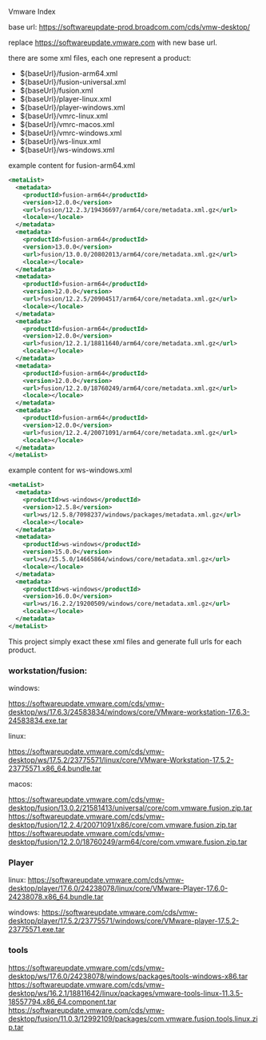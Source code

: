 Vmware Index

base url: https://softwareupdate-prod.broadcom.com/cds/vmw-desktop/

replace https://softwareupdate.vmware.com with new base url.

there are some xml files, each one represent a product:

- ${baseUrl}/fusion-arm64.xml
- ${baseUrl}/fusion-universal.xml
- ${baseUrl}/fusion.xml
- ${baseUrl}/player-linux.xml
- ${baseUrl}/player-windows.xml
- ${baseUrl}/vmrc-linux.xml
- ${baseUrl}/vmrc-macos.xml
- ${baseUrl}/vmrc-windows.xml
- ${baseUrl}/ws-linux.xml
- ${baseUrl}/ws-windows.xml

example content for fusion-arm64.xml

``` xml
<metaList>
  <metadata>
    <productId>fusion-arm64</productId>
    <version>12.0.0</version>
    <url>fusion/12.2.3/19436697/arm64/core/metadata.xml.gz</url>
    <locale></locale>
  </metadata>
  <metadata>
    <productId>fusion-arm64</productId>
    <version>13.0.0</version>
    <url>fusion/13.0.0/20802013/arm64/core/metadata.xml.gz</url>
    <locale></locale>
  </metadata>
  <metadata>
    <productId>fusion-arm64</productId>
    <version>12.0.0</version>
    <url>fusion/12.2.5/20904517/arm64/core/metadata.xml.gz</url>
    <locale></locale>
  </metadata>
  <metadata>
    <productId>fusion-arm64</productId>
    <version>12.0.0</version>
    <url>fusion/12.2.1/18811640/arm64/core/metadata.xml.gz</url>
    <locale></locale>
  </metadata>
  <metadata>
    <productId>fusion-arm64</productId>
    <version>12.0.0</version>
    <url>fusion/12.2.0/18760249/arm64/core/metadata.xml.gz</url>
    <locale></locale>
  </metadata>
  <metadata>
    <productId>fusion-arm64</productId>
    <version>12.0.0</version>
    <url>fusion/12.2.4/20071091/arm64/core/metadata.xml.gz</url>
    <locale></locale>
  </metadata>
</metaList>
```

example content for ws-windows.xml

``` xml
<metaList>
  <metadata>
    <productId>ws-windows</productId>
    <version>12.5.8</version>
    <url>ws/12.5.8/7098237/windows/packages/metadata.xml.gz</url>
    <locale></locale>
  </metadata>
  <metadata>
    <productId>ws-windows</productId>
    <version>15.0.0</version>
    <url>ws/15.5.0/14665864/windows/core/metadata.xml.gz</url>
    <locale></locale>
  </metadata>
  <metadata>
    <productId>ws-windows</productId>
    <version>16.0.0</version>
    <url>ws/16.2.2/19200509/windows/core/metadata.xml.gz</url>
    <locale></locale>
  </metadata>
</metaList>
```


This project simply exact these xml files and generate full urls for each product.

### workstation/fusion:

windows: 

https://softwareupdate.vmware.com/cds/vmw-desktop/ws/17.6.3/24583834/windows/core/VMware-workstation-17.6.3-24583834.exe.tar

linux:

https://softwareupdate.vmware.com/cds/vmw-desktop/ws/17.5.2/23775571/linux/core/VMware-Workstation-17.5.2-23775571.x86_64.bundle.tar

macos: 

https://softwareupdate.vmware.com/cds/vmw-desktop/fusion/13.0.2/21581413/universal/core/com.vmware.fusion.zip.tar
https://softwareupdate.vmware.com/cds/vmw-desktop/fusion/12.2.4/20071091/x86/core/com.vmware.fusion.zip.tar
https://softwareupdate.vmware.com/cds/vmw-desktop/fusion/12.2.0/18760249/arm64/core/com.vmware.fusion.zip.tar

### Player

linux: 
https://softwareupdate.vmware.com/cds/vmw-desktop/player/17.6.0/24238078/linux/core/VMware-Player-17.6.0-24238078.x86_64.bundle.tar

windows:
https://softwareupdate.vmware.com/cds/vmw-desktop/player/17.5.2/23775571/windows/core/VMware-player-17.5.2-23775571.exe.tar

### tools

https://softwareupdate.vmware.com/cds/vmw-desktop/ws/17.6.0/24238078/windows/packages/tools-windows-x86.tar
https://softwareupdate.vmware.com/cds/vmw-desktop/ws/16.2.1/18811642/linux/packages/vmware-tools-linux-11.3.5-18557794.x86_64.component.tar
https://softwareupdate.vmware.com/cds/vmw-desktop/fusion/11.0.3/12992109/packages/com.vmware.fusion.tools.linux.zip.tar